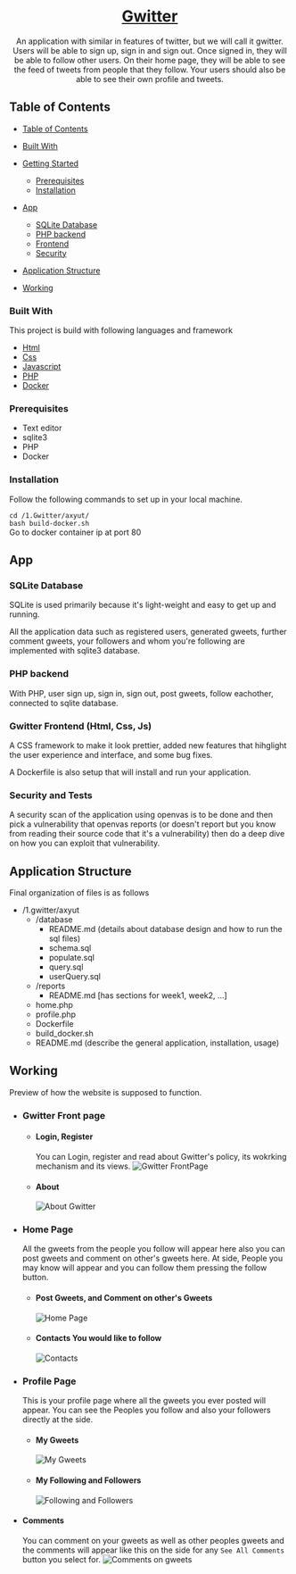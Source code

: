 <h1 align="center"><a href="https://github.com/axyut/2023-summer/">Gwitter</a></h1>

   <p align="center" id="about-the-project">
    An application with similar in features of twitter,
but we will call it gwitter. Users will be able to sign up, sign in and sign out.
Once signed in, they will be able to follow other users.
On their home page, they will be able to see the feed
of tweets from people that they follow.
Your users should also be able to see their own profile
and tweets.
</p>

## Table of Contents

- [Table of Contents](#table-of-contents)
- [Built With](#built-with)
- [Getting Started](#getting-started)
  - [Prerequisites](#prerequisites)
  - [Installation](#installation)
- [App](#app)
  - [SQLite Database](#sqlite-database)
  - [PHP backend](#php-backend)
  - [Frontend](#gwitter-frontend-html-css-js)
  - [Security](#security-and-tests)
- [Application Structure](#application-structure)

- [Working](#working)

<!-- ABOUT THE PROJECT -->

### Built With

This project is build with following languages and framework

- [Html](https://html.com)
- [Css](https://developer.mozilla.org/en-US/docs/Web/CSS)
- [Javascript](https://www.javascript.com/)
- [PHP](https://www.php.net/)
- [Docker](https://www.docker.com/)

### Prerequisites

- Text editor
- sqlite3
- PHP
- Docker

### Installation

Follow the following commands to set up in your local machine.

`cd /1.Gwitter/axyut/`
<br/>
`bash build-docker.sh`
<br/>
Go to docker container ip at port 80

## App

### SQLite Database

SQLite is used primarily because
it's light-weight and easy to get up and running.

All the application data such as registered users, generated gweets, further comment gweets, your followers and whom you're following are implemented with sqlite3 database.

### PHP backend

With PHP, user sign up, sign in, sign out, post gweets, follow eachother, connected to sqlite database.

### Gwitter Frontend (Html, Css, Js)

A CSS framework to make it look prettier, added new features that hihglight the user experience and interface, and some bug fixes.

A Dockerfile is also setup that will install and run your application.

### Security and Tests

A security scan of the application using openvas is to be done and then pick a vulnerability that openvas reports (or doesn't report but you know from reading their source code that it's a vulnerability)
then do a deep dive on how you can exploit that vulnerability.

## Application Structure

Final organization of files is as follows

- /1.gwitter/axyut
  - /database
    - README.md (details about database design and how to run the sql files)
    - schema.sql
    - populate.sql
    - query.sql
    - userQuery.sql
  - /reports
    - README.md [has sections for week1, week2, ...]
  - home.php
  - profile.php
  - Dockerfile
  - build_docker.sh
  - README.md (describe the general application, installation, usage)

## Working

Preview of how the website is supposed to function.

- ### Gwitter Front page
  - #### Login, Register
    You can Login, register and read about Gwitter's policy, its wokrking mechanism and its views.
    ![Gwitter FrontPage](./assets/fullWeb)
  - #### About
    ![About Gwitter ](./assets/aboutGwitter.png)
- ### Home Page
  All the gweets from the people you follow will appear here also you can post gweets and comment on other's gweets here. At side, People you may know will appear and you can follow them pressing the follow button.
  - #### Post Gweets, and Comment on other's Gweets
    ![Home Page](./assets/homepagefeed.png)
  - #### Contacts You would like to follow
    ![Contacts](./assets/people-you-may-know.png)
- ### Profile Page
  This is your profile page where all the gweets you ever posted will appear. You can see the Peoples you follow and also your followers directly at the side.
  - #### My Gweets
    ![My Gweets](./assets/MyProfilegweets.png)
  - #### My Following and Followers
    ![Following and Followers](./assets/following-and-followers.png)
- #### Comments
  You can comment on your gweets as well as other peoples gweets and the comments will appear like this on the side for any `See All Comments` button you select for.
  ![Comments on gweets](./assets/comments.png)
